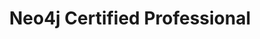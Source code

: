 ---
category: Certification
title: "Neo4j Certified Professional"
company: Neo4j Graph Academy
description: |
    La Certification Neo4j Certified Professional certifie les compétences d'un professionnel dans la conception et le développement d'applications NoSQL basées sur des graphes, maîtrise des concepts de base de Neo4j et de Cypher. 
status: published
badgeUrl: /assets/images/badges/neo4j-certification.svg
certificationUrl: https://graphacademy.neo4j.com/u/5d29ba1b-929a-460e-ae4a-fd3222667eed/neo4j-certification/
layout: post
order: 40
sitemap: false
---